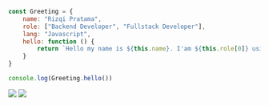 ```js
const Greeting = {
    name: "Rizqi Pratama",
    role: ["Backend Developer", "Fullstack Developer"],
    lang: "Javascript",
    hello: function () {
        return `Hello my name is ${this.name}. I'am ${this.role[0]} using ${this.lang}.`
    }
}

console.log(Greeting.hello())
```

![](https://github-readme-stats.vercel.app/api?username=rizqikazukun&hide_rank=true&hide_border=true&show_icons=true&bg_color=30,4b19db,d000cc&title_color=fff&text_color=fff&hide_title=false&hide=stars&icon_color=ffffff)
![](https://github-readme-stats.vercel.app/api/top-langs/?username=rizqikazukun&hide_border=true&layout=compact&bg_color=30,4b19db,d000cc&title_color=fff&text_color=fff&hide_title=false&langs_count=6)



